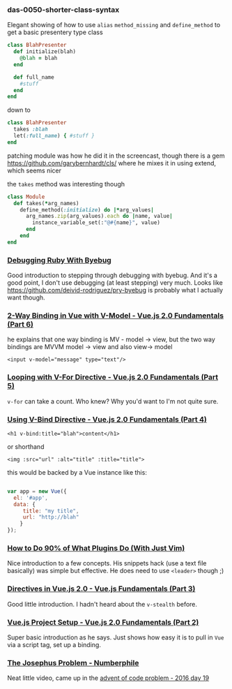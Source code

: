 ### das-0050-shorter-class-syntax
Elegant showing of how to use `alias` `method_missing` and `define_method` to get a basic presentery type class

```ruby
class BlahPresenter
  def initialize(blah)
    @blah = blah
  end

  def full_name
    #stuff
  end
end
```

down to

```ruby
class BlahPresenter
  takes :blah
  let(:full_name) { #stuff }
end
```

patching module was how he did it in the screencast, though there is a gem https://github.com/garybernhardt/cls/ where he mixes it in using extend, which seems nicer

the `takes` method was interesting though

```ruby
class Module
  def takes(*arg_names)
    define_method(:initialize) do |*arg_values|
      arg_names.zip(arg_values).each do |name, value|
        instance_variable_set(:"@#{name}", value)
      end
    end
end
```



### [Debugging Ruby With Byebug](https://www.youtube.com/watch?v=toZrovVX4ug)
Good introduction to stepping through debugging with byebug. And it's a good point, I don't use debugging (at least stepping) very much. Looks like https://github.com/deivid-rodriguez/pry-byebug is probably what I actually want though.


### [2-Way Binding in Vue with V-Model - Vue.js 2.0 Fundamentals (Part 6)](nEdsu6heW9o)
he explains that one way binding is MV - model -> view, but the two way bindings are MVVM model -> view and also view-> model

`<input v-model="message" type="text"/>`


### [Looping with V-For Directive - Vue.js 2.0 Fundamentals (Part 5)](SnlJ-iXBTdM)
`v-for` can take a count. Who knew? Why you'd want to I'm not quite sure.


### [Using V-Bind Directive - Vue.js 2.0 Fundamentals (Part 4)](7ZjNQ92Pl3c)
`<h1 v-bind:title="blah">content</h1>`

or shorthand

`<img :src="url" :alt="title" :title="title">`

this would be backed by a Vue instance like this:

```javascript

var app = new Vue({
  el: '#app',
  data: {
     title: "my title",
     url: "http://blah"
    }
});
```


### [How to Do 90% of What Plugins Do (With Just Vim)](https://www.youtube.com/watch?v=XA2WjJbmmoM)
Nice introduction to a few concepts. His snippets hack (use a text file basically) was simple but effective. He does need to use `<leader>` though ;)


### [Directives in Vue.js 2.0 - Vue.js Fundamentals (Part 3)](ZCweh0Q8tyE)
Good little introduction. I hadn't heard about the `v-stealth` before.


### [Vue.js Project Setup - Vue.js 2.0 Fundamentals (Part 2)](wr75fuDV9uc)
Super basic introduction as he says. Just shows how easy it is to pull in `Vue` via a script tag, set up a binding.


### [The Josephus Problem - Numberphile](https://www.youtube.com/watch?v=uCsD3ZGzMgE)
Neat little video, came up in the [advent of code problem - 2016 day 19](https://github.com/patrickdavey/AoC/blob/master/2016/19/instructions.md) 

